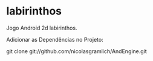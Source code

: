 labirinthos
===========

Jogo Android 2d labirinthos.

Adicionar as Dependências no Projeto:

git clone git://github.com/nicolasgramlich/AndEngine.git

